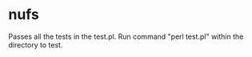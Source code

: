 # nufs
Passes all the tests in the test.pl. Run command "perl test.pl" within the directory to test.
